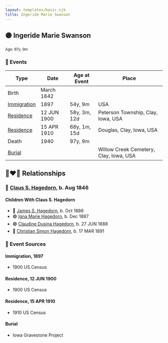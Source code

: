 ```yaml
---
layout: templates/basic.njk
title: Ingeride Marie Swanson
---
```

## 🟣 Ingeride Marie Swanson
<small>Age: 97y, 9m</small>

### 📆 Events

Type | Date | Age at Event | Place
------ | ------ | ------ | ------
Birth | March 1842 |  |
[Immigration](#event-event-0) | 1897 | 54y, 9m | USA
[Residence](#event-event-1) | 12 JUN 1900 | 58y, 3m, 12d | Peterson Township, Clay, Iowa, USA
[Residence](#event-event-2) | 15 APR 1910 | 68y, 1m, 15d | Douglas, Clay, Iowa, USA
Death | 1940 | 97y, 9m |
[Burial](#event-event-8) |  |  | Willow Creek Cemetery, Clay, Iowa, USA

## 👩‍❤️‍👨 Relationships

### 🔵 [Claus S. Hagedorn](/people/8/89695136), b. Aug 1846

#### Children With Claus S. Hagedorn
* 🔵 [James S. Hagedorn](/people/7/70562989), b. Oct 1886
* 🟣 [Igna Marie Hagedorn](/people/2/26272663), b. Dec 1887
* 🟣 [Claudine Dusina Hagedorn](/people/2/21896640), b. 27 JUN 1888
* 🔵 [Christian Simon Hagedorn](/people/9/92811722), b. 17 MAR 1891
### 📰 Event Sources

#### <a id="event-event-0"></a> Immigration, 1897
* 1900 US Census

#### <a id="event-event-1"></a> Residence, 12 JUN 1900
* 1900 US Census

#### <a id="event-event-2"></a> Residence, 15 APR 1910
* 1910 US Census

#### <a id="event-event-8"></a> Burial
* Iowa Gravestone Project
